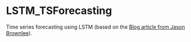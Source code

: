 # LSTM_TSForecasting
 Time series forecasting using LSTM (based on the [Blog article from Jason Brownlee](https://machinelearningmastery.com/multivariate-time-series-forecasting-lstms-keras/)).
